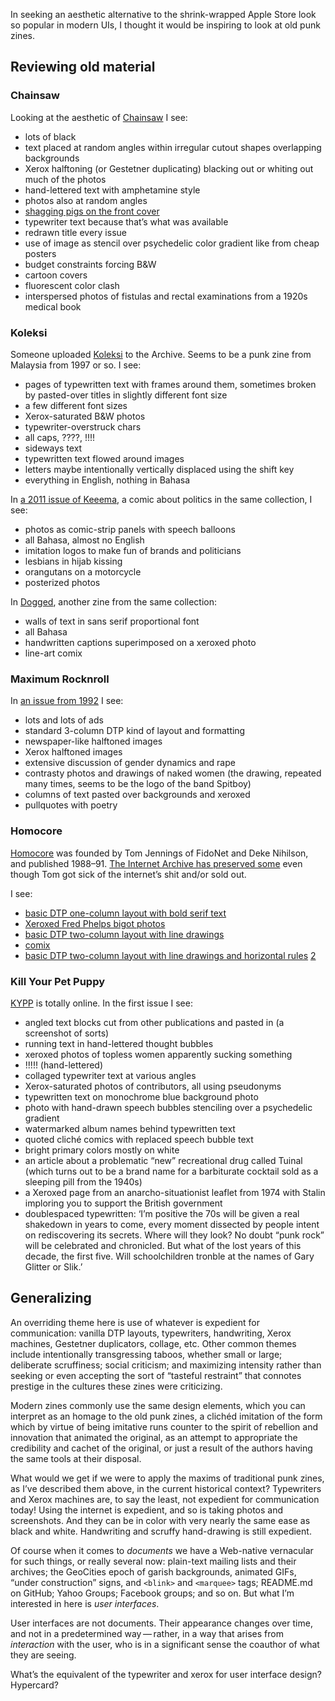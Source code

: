 In seeking an aesthetic alternative to the shrink-wrapped Apple Store
look so popular in modern UIs, I thought it would be inspiring to look
at old punk zines.

Reviewing old material
----------------------

### Chainsaw

Looking at the aesthetic of
[Chainsaw](https://en.wikipedia.org/wiki/Chainsaw_%28punk_zine%29) I
see:

- lots of black
- text placed at random angles within irregular cutout shapes
  overlapping backgrounds
- Xerox halftoning (or Gestetner duplicating) blacking out or whiting
  out much of the photos
- hand-lettered text with amphetamine style
- photos also at random angles
- [shagging pigs on the front
  cover](https://web.archive.org/web/20070929200134/http://www.wrench.org/chainsaw.htm)
- typewriter text because that’s what was available
- redrawn title every issue
- use of image as stencil over psychedelic color gradient like from
  cheap posters
- budget constraints forcing B&W
- cartoon covers
- fluorescent color clash
- interspersed photos of fistulas and rectal examinations from a 1920s
  medical book

### Koleksi

Someone uploaded
[Koleksi](https://archive.org/details/koleksizine/90schoice/page/n19/mode/2up)
to the Archive.  Seems to be a punk zine from Malaysia from 1997 or
so.  I see:

- pages of typewritten text with frames around them, sometimes broken
  by pasted-over titles in slightly different font size
- a few different font sizes
- Xerox-saturated B&W photos
- typewriter-overstruck chars
- all caps, ????, !!!!
- sideways text
- typewritten text flowed around images
- letters maybe intentionally vertically displaced using the shift key
- everything in English, nothing in Bahasa

In [a 2011 issue of
Keeema](https://archive.org/details/koleksizine/Keema27-DIS-2011/page/n3/mode/2up),
a comic about politics in the same collection, I see:

- photos as comic-strip panels with speech balloons
- all Bahasa, almost no English
- imitation logos to make fun of brands and politicians
- lesbians in hijab kissing
- orangutans on a motorcycle
- posterized photos

In
[Dogged](https://archive.org/details/koleksizine/dogged5/page/n15/mode/2up),
another zine from the same collection:

- walls of text in sans serif proportional font
- all Bahasa
- handwritten captions superimposed on a xeroxed photo
- line-art comix

### Maximum Rocknroll

In [an issue from
1992](https://archive.org/details/MaximumRocknrollNo.108may1992/page/n87/mode/2up)
I see:

- lots and lots of ads
- standard 3-column DTP kind of layout and formatting
- newspaper-like halftoned images
- Xerox halftoned images
- extensive discussion of gender dynamics and rape
- contrasty photos and drawings of naked women (the drawing, repeated
  many times, seems to be the logo of the band Spitboy)
- columns of text pasted over backgrounds and xeroxed
- pullquotes with poetry

### Homocore

[Homocore](https://en.wikipedia.org/wiki/Homocore_%28zine%29) was
founded by Tom Jennings of FidoNet and Deke Nihilson, and published
1988–91.  [The Internet Archive has preserved
some](https://web.archive.org/web/20120320015717/http://wps.com/archives/HOMOCORE/)
even though Tom got sick of the internet’s shit and/or sold out.

I see:

- [basic DTP one-column layout with bold serif
  text](https://web.archive.org/web/20041027005021/http://www.wps.com/archives/HOMOCORE/2/12.JPG)
- [Xeroxed Fred Phelps bigot
  photos](https://web.archive.org/web/20041026231657/http://www.wps.com/archives/HOMOCORE/2/1.JPG)
- [basic DTP two-column layout with line
  drawings](https://web.archive.org/web/20041027160622/http://www.wps.com/archives/HOMOCORE/2/2.JPG)
- [comix](https://web.archive.org/web/20041027153841/http://www.wps.com/archives/HOMOCORE/2/27.JPG)
- [basic DTP two-column layout with line drawings and horizontal
  rules](https://web.archive.org/web/20041027152600/http://www.wps.com/archives/HOMOCORE/5/14.JPG)
  [2](https://web.archive.org/web/20031207211405/http://www.wps.com/archives/HOMOCORE/5/27.JPG)

### Kill Your Pet Puppy

[KYPP](https://killyourpetpuppy.co.uk/news/the-complete-set-of-kill-your-pet-puppy-fanzines/)
is totally online. In the first issue I see:

- angled text blocks cut from other publications and pasted in (a
  screenshot of sorts)
- running text in hand-lettered thought bubbles
- xeroxed photos of topless women apparently sucking something
- !!!!! (hand-lettered)
- collaged typewriter text at various angles
- Xerox-saturated photos of contributors, all using pseudonyms
- typewritten text on monochrome blue background photo
- photo with hand-drawn speech bubbles stenciling over a psychedelic
  gradient
- watermarked album names behind typewritten text
- quoted cliché comics with replaced speech bubble text
- bright primary colors mostly on white
- an article about a problematic “new” recreational drug called Tuinal
  (which turns out to be a brand name for a barbiturate cocktail sold
  as a sleeping pill from the 1940s)
- a Xeroxed page from an anarcho-situationist leaflet from 1974 with
  Stalin imploring you to support the British government
- doublespaced typewritten: ‘I’m positive the 70s will be given a real
  shakedown in years to come, every moment dissected by people intent
  on rediscovering its secrets. Where will they look? No doubt “punk
  rock” will be celebrated and chronicled. But what of the lost years
  of this decade, the first five.  Will schoolchildren tronble at the
  names of Gary Glitter or Slik.’

Generalizing
------------

An overriding theme here is use of whatever is expedient for
communication: vanilla DTP layouts, typewriters, handwriting, Xerox
machines, Gestetner duplicators, collage, etc.  Other common themes
include intentionally transgressing taboos, whether small or large;
deliberate scruffiness; social criticism; and maximizing intensity
rather than seeking or even accepting the sort of “tasteful restraint”
that connotes prestige in the cultures these zines were criticizing.

Modern zines commonly use the same design elements, which you can
interpret as an homage to the old punk zines, a clichéd imitation of
the form which by virtue of being imitative runs counter to the spirit
of rebellion and innovation that animated the original, as an attempt
to appropriate the credibility and cachet of the original, or just a
result of the authors having the same tools at their disposal.

What would we get if we were to apply the maxims of traditional punk
zines, as I’ve described them above, in the current historical
context?  Typewriters and Xerox machines are, to say the least, not
expedient for communication today!  Using the internet is expedient,
and so is taking photos and screenshots.  And they can be in color
with very nearly the same ease as black and white.  Handwriting and
scruffy hand-drawing is still expedient.

Of course when it comes to *documents* we have a Web-native vernacular
for such things, or really several now: plain-text mailing lists and
their archives; the GeoCities epoch of garish backgrounds, animated
GIFs, “under construction” signs, and `<blink>` and `<marquee>` tags;
README.md on GitHub; Yahoo Groups; Facebook groups; and so on.  But
what I’m interested in here is *user interfaces*.

User interfaces are not documents.  Their appearance changes over
time, and not in a predetermined way — rather, in a way that arises
from *interaction* with the user, who is in a significant sense the
coauthor of what they are seeing.

What’s the equivalent of the typewriter and xerox for user interface
design?  Hypercard?